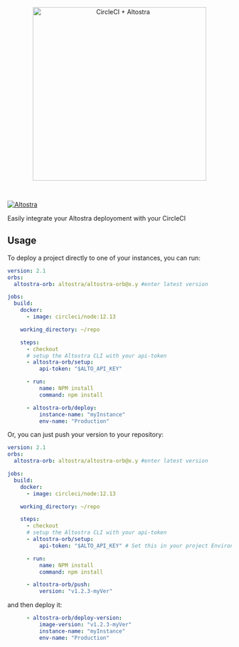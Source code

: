 <p align="center">
  <img src="https://altostra.com/images/blog/circle-ci-cd-altostra.png" alt="CircleCI + Altostra" width="390">
</p>
<br/>

<!-- <p align="center">
  <a href="https://altostra.com/blog/circle-ci-cd-altostra"><img alt="Learn More" src="https://secrethub.io/img/buttons/github/learn-more.png?v2" height="28" /></a>
  <a href="https://secrethub.io/docs/guides/circleci/"><img alt="View Docs" src="https://secrethub.io/img/buttons/github/view-docs.png?v2" height="28" /></a>
</p>
<br/>

<h1>
  CircleCI Orb <img src="https://secrethub.io/img/integrations/circleci/partner-badge.png" alt="Partner badge" width="60" />
</h1> -->

[![Altostra](https://circleci.com/gh/altostra/altostra-orb.svg?style=svg)](https://app.circleci.com/pipelines/github/altostra/altostra-orb)


Easily integrate your Altostra deployoment with your CircleCI

## Usage

To deploy a project directly to one of your instances, you can run:

```yaml
version: 2.1
orbs:
  altostra-orb: altostra/altostra-orb@x.y #enter latest version

jobs:
  build:
    docker:
      - image: circleci/node:12.13

    working_directory: ~/repo

    steps:
      - checkout
      # setup the Altostra CLI with your api-token
      - altostra-orb/setup:
          api-token: "$ALTO_API_KEY"

      - run:
          name: NPM install
          command: npm install

      - altostra-orb/deploy:
          instance-name: "myInstance"
          env-name: "Production"
```

Or, you can just push your version to your repository:

```yaml
version: 2.1
orbs:
  altostra-orb: altostra/altostra-orb@x.y #enter latest version

jobs:
  build:
    docker:
      - image: circleci/node:12.13

    working_directory: ~/repo

    steps:
      - checkout
      # setup the Altostra CLI with your api-token
      - altostra-orb/setup:
          api-token: "$ALTO_API_KEY" # Set this in your project Environment variables

      - run:
          name: NPM install
          command: npm install

      - altostra-orb/push:
          version: "v1.2.3-myVer"
```

and then deploy it:
```yaml
      - altostra-orb/deploy-version:
          image-version: "v1.2.3-myVer"
          instance-name: "myInstance"
          env-name: "Production"
```
